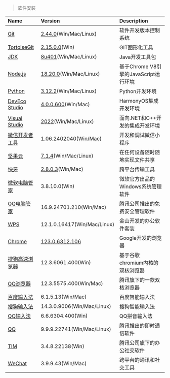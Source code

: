 > 软件安装

| Name             | Version                              | Description                           |
| :--------------- | :----------------------------------- | :------------------------------------ |
| [Git]            | [2.44.0][G-Down](Win/Mac/Linux)      | 软件开发版本控制系统                  |
| [TortoiseGit]    | [2.15.0.0][TG-Down](Win)             | GIT图形化工具                         |
| [JDK]            | [8u401][J-Down](Win/Mac/Linux)       | Java开发工具包                        |
| [Node.js]        | [18.20.0][N-Down](Win/Mac/Linux)     | 基于Chrome V8引擎的JavaScript运行环境 |
| [Python]         | [3.12.2][P-Down](Win/Mac/Linux)      | Python开发环境                        |
| [DevEco Studio]  | [4.0.0.600][DS-Down](Win/Mac)        | HarmonyOS集成开发环境                 |
| [Visual Studio]  | [2022][VS-Down](Win/Mac/Linux)       | 面向.NET和C++开发的集成开发环境       |
| [微信开发者工具] | [1.06.2402040][WD-Down](Win/Mac)     | 开发和调试微信小程序                  |
| [坚果云]         | [7.1.4][NS-Down](Win/Mac/Linux)      | 在任何设备随时随地实现文件共享        |
| [快牙]           | [2.8.0.3][KY-Down](Win/Mac)          | 跨平台传输工具                        |
| [微软电脑管家]   | 3.8.10.0(Win)                        | 微软官方出品的Windows系统管理软件     |
| [QQ电脑管家]     | 16.9.24701.210(Win/Mac)              | 腾讯公司推出的免费安全管理软件        |
| [WPS]            | 12.1.0.16417(Win/Mac/Linux)          | 金山开发的办公软件套装                |
| [Chrome]         | [123.0.6312.106](DevNotes/chrome.md) | Google开发的浏览器                    |
| [搜狗高速浏览器] | 12.3.6061.400(Win)                   | 基于谷歌chromium内核的双核浏览器      |
| [QQ浏览器]       | 12.3.5575.400(Win/Mac)               | 腾讯旗下的一款双核浏览器              |
| [百度输入法]     | 6.1.5.13(Win/Mac)                    | 百度智能输入法                        |
| [搜狗输入法]     | 14.3.0.9006(Win/Mac/Linux)           | 搜狗智能输入法                        |
| [QQ输入法]       | 6.6.6304.400(Win)                    | QQ拼音输入法                          |
| [QQ]             | 9.9.9.22741(Win/Mac/Linux)           | 腾讯推出的即时通信软件                |
| [TIM]            | 3.4.8.22138(Win)                     | 腾讯公司旗下的办公社交软件            |
| [WeChat]         | 3.9.9.43(Win/Mac)                    | 跨平台的通讯和社交工具                |

[Git]: https://git-scm.com/ '跳转主页'
[G-Down]: https://git-scm.com/downloads '跳转下载页'
[TortoiseGit]: https://tortoisegit.org/ '跳转主页'
[TG-Down]: https://tortoisegit.org/download/ '跳转下载页'
[JDK]: https://www.oracle.com/cn/java/ '跳转主页'
[J-Down]: https://www.oracle.com/cn/java/technologies/downloads/#java8 '跳转下载页'
[Node.js]: https://nodejs.org/ '跳转主页'
[N-Down]: https://nodejs.org/download/ '跳转下载页'
[Python]: https://www.python.org/ '跳转主页'
[P-Down]: https://www.python.org/downloads/ '跳转下载页'
[DevEco Studio]: https://developer.huawei.com/consumer/cn/deveco-studio/ '跳转主页'
[DS-Down]: https://gitee.com/openharmony/docs/blob/master/zh-cn/release-notes/OpenHarmony-v4.0-release.md#%E9%85%8D%E5%A5%97%E5%85%B3%E7%B3%BB '跳转下载页'
[Visual Studio]: https://visualstudio.microsoft.com/zh-hans/ '跳转主页'
[VS-Down]: https://visualstudio.microsoft.com/zh-hans/downloads/ '跳转下载页'
[微信开发者工具]: https://developers.weixin.qq.com/miniprogram/dev/framework/ '跳转主页'
[WD-Down]: https://developers.weixin.qq.com/miniprogram/dev/devtools/download.html '跳转下载页'
[坚果云]: https://www.jianguoyun.com/ '跳转主页'
[NS-Down]: https://www.jianguoyun.com/s/downloads '跳转下载页'
[快牙]: https://www.kuaiya.cn/ '跳转主页'
[KY-Down]: https://www.kuaiya.cn/v3/download '跳转下载页'
[微软电脑管家]: https://pcmanager.microsoft.com/ '跳转主页'
[QQ电脑管家]: https://guanjia.qq.com/ '跳转主页'
[WPS]: https://www.wps.cn/ '跳转主页'
[Chrome]: https://www.google.cn/intl/zh-CN/chrome/ '跳转主页'
[搜狗高速浏览器]: https://ie.sogou.com/ '跳转主页'
[QQ浏览器]: https://browser.qq.com/ '跳转主页'
[百度输入法]: https://shurufa.baidu.com/ '跳转主页'
[搜狗输入法]: https://shurufa.sogou.com/ '跳转主页'
[QQ输入法]: https://qq.pinyin.cn/ '跳转主页'
[QQ]: https://im.qq.com/index/ '跳转主页'
[TIM]: https://office.qq.com/ '跳转主页'
[WeChat]: https://weixin.qq.com/ '跳转主页'
